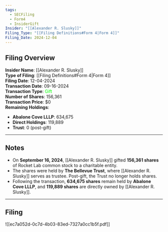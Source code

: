 ```yaml
---
tags:
  - SECFiling
  - Form4
  - InsiderGift
Insider: "[[Alexander R. Slusky]]"
Filing_Type: "[[Filing Definitions#Form 4|Form 4]]"
Filing_Date: 2024-12-04
---
```


## Filing Overview

**Insider Name**: [[Alexander R. Slusky]]  
**Type of Filing**: [[Filing Definitions#Form 4|Form 4]]  
**Filing Date**: 12-04-2024  
**Transaction Date**: 09-16-2024  
**Transaction Type**: <span style="color:lime">Gift</span>  
**Number of Shares**: 156,361  
**Transaction Price**: $0  
**Remaining Holdings**:  
  - **Abalone Cove LLLP**: 634,675  
  - **Direct Holdings**: 119,889  
  - **Trust**: 0 (post-gift)  

---

## Notes

- On **September 16, 2024**, [[Alexander R. Slusky]] gifted **156,361 shares** of Rocket Lab common stock to a charitable entity.  
- The shares were held by **The Bellevue Trust**, where [[Alexander R. Slusky]] serves as trustee. Post-gift, the Trust no longer holds shares.  
- Following the transaction, **634,675 shares** remain held by **Abalone Cove LLLP**, and **119,889 shares** are directly owned by [[Alexander R. Slusky]].  

---

## Filing

![[ec7a052d-0c7d-4b03-83ed-7327a0cc1b5f.pdf]]
